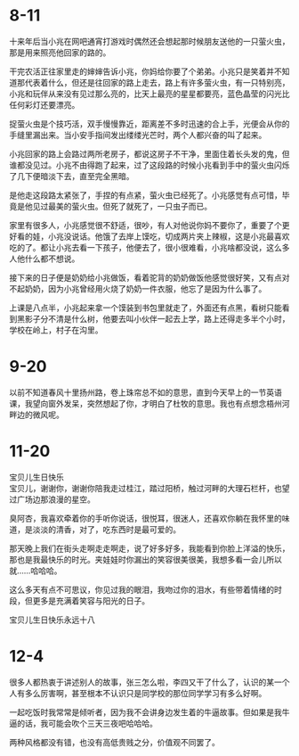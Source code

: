 # 8-11  
十来年后当小兆在网吧通宵打游戏时偶然还会想起那时候朋友送他的一只萤火虫，那是用来照亮他回家的路的。   

干完农活正往家里走的婶婶告诉小兆，你妈给你要了个弟弟。小兆只是笑着并不知道那代表着什么，但还是往回家的路上走去，路上有许多萤火虫，有一只特别亮，小兆和玩伴从来没有见过那么亮的，比天上最亮的星星都要亮，蓝色晶莹的闪光比任何彩灯还要漂亮。   

捉萤火虫是个技巧活，双手慢慢靠近，距离差不多时迅速的合上手，光便会从你的手缝里漏出来。当小安手指间发出缕缕光芒时，两个人都兴奋的叫了起来。   

小兆回家的路上会路过两所老房子，都说这房子不干净，里面住着长头发的鬼，但谁都没见过。小兆不由得跑了起来，过了这段路的时候小兆看到手中的萤火虫闪烁了几下便暗淡下去，直至完全黑暗。   

是他走这段路太紧张了，手捏的有点紧，萤火虫已经死了。小兆感觉有点可惜，毕竟是他见过最美的萤火虫。但死了就死了，一只虫子而已。   

家里有很多人，小兆感觉很不舒适，很吵，有人对他说你妈不要你了，重要了个更好看的娃，小兆没说话。他饿了去岸上馍吃，切成两片夹上辣椒，这是小兆最喜欢吃的了。都让小兆去看一下孩子，他便去了，很小很难看，小兆啥都没说，这么多人他什么都不想说。   

接下来的日子便是奶奶给小兆做饭，看着驼背的奶奶做饭他感觉很好笑，又有点对不起奶奶，因为小兆曾经用火烧了奶奶一件衣服，他忘了是因为什么事了。    

上课是八点半，小兆起来拿一个馍装到书包里就走了，外面还有点黑，看树只能看到黑影子分不清是什么树，他要去叫小伙伴一起去上学，路上还得走多半个小时，学校在岭上，村子在沟里。       

# 9-20 

以前不知道春风十里扬州路，卷上珠帘总不如的意思，直到今天早上的一节英语课，我望向窗外发呆，突然想起了你，才明白了杜牧的意思。我也有点想念梧州河畔边的微风呢。   

# 11-20   
宝贝儿生日快乐    
宝贝儿，谢谢你，谢谢你陪我走过桂江，踏过阳桥，触过河畔的大理石栏杆，也望过广场边那浪漫的星空。   

臭阿杏，我喜欢牵着你的手听你说话，很悦耳，很迷人，还喜欢你躺在我怀里的味道，是淡淡的清香，对了，吃东西时是最可爱的。    

那天晚上我们在街头走啊走走啊走，说了好多好多，我能看到你脸上洋溢的快乐，那也是我最快乐的时光。夹娃娃时你漏出的笑容很美很美，我想多看一会儿所以就……哈哈哈。    

这么多天有点不可思议，你见过我的眼泪，我吻过你的泪水，有些带着情绪的时段，但更多是充满着笑容与阳光的日子。    
    
宝贝儿生日快乐永远十八      

# 12-4    
很多人都热衷于讲述别人的故事，张三怎么啦，李四又干了什么了，认识的某一个人有多么厉害啊，甚至根本不认识只是同学校的那位同学学习有多么好啊。

一起吃饭时我常常是倾听者，因为我不会讲身边发生着的牛逼故事。但如果是我牛逼的话，我可能会吹个三天三夜吧哈哈哈。

两种风格都没有错，也没有高低贵贱之分，价值观不同罢了。   

